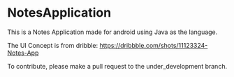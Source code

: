 # NotesApplication
This is a Notes Application made for android using Java as the language.

The UI Concept is from dribble:
https://dribbble.com/shots/11123324-Notes-App

To contribute, please make a pull request to the under_development branch.
